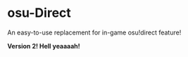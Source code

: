 # osu-Direct

An easy-to-use replacement for in-game osu!direct feature!

**Version 2! Hell yeaaaah!**